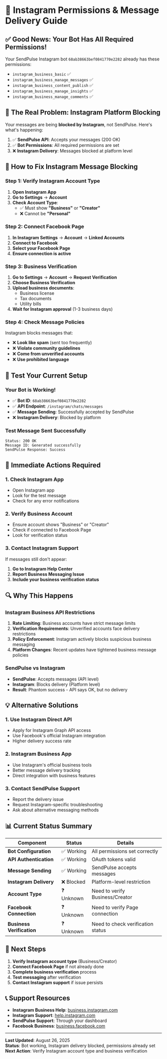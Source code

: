 # 🔐 Instagram Permissions & Message Delivery Guide

## ✅ **Good News: Your Bot Has All Required Permissions!**

Your SendPulse Instagram bot `68ab38663bef0841770e2282` already has these permissions:
- `instagram_business_basic` ✅
- `instagram_business_manage_messages` ✅ 
- `instagram_business_content_publish` ✅
- `instagram_business_manage_insights` ✅
- `instagram_business_manage_comments` ✅

## 🚨 **The Real Problem: Instagram Platform Blocking**

Your messages are being **blocked by Instagram**, not SendPulse. Here's what's happening:

1. ✅ **SendPulse API**: Accepts your messages (200 OK)
2. ✅ **Bot Permissions**: All required permissions are set
3. ❌ **Instagram Delivery**: Messages blocked at platform level

## 🔧 **How to Fix Instagram Message Blocking**

### **Step 1: Verify Instagram Account Type**

1. **Open Instagram App**
2. **Go to Settings** → **Account**
3. **Check Account Type**:
   - ✅ Must show **"Business"** or **"Creator"**
   - ❌ Cannot be **"Personal"**

### **Step 2: Connect Facebook Page**

1. **In Instagram Settings** → **Account** → **Linked Accounts**
2. **Connect to Facebook**
3. **Select your Facebook Page**
4. **Ensure connection is active**

### **Step 3: Business Verification**

1. **Go to Settings** → **Account** → **Request Verification**
2. **Choose Business Verification**
3. **Upload business documents**:
   - Business license
   - Tax documents
   - Utility bills
4. **Wait for Instagram approval** (1-3 business days)

### **Step 4: Check Message Policies**

Instagram blocks messages that:
- ❌ **Look like spam** (sent too frequently)
- ❌ **Violate community guidelines**
- ❌ **Come from unverified accounts**
- ❌ **Use prohibited language**

## 🧪 **Test Your Current Setup**

### **Your Bot is Working!**
- ✅ **Bot ID**: `68ab38663bef0841770e2282`
- ✅ **API Endpoint**: `/instagram/chats/messages`
- ✅ **Message Sending**: Successfully accepted by SendPulse
- ❌ **Instagram Delivery**: Blocked by platform

### **Test Message Sent Successfully**
```
Status: 200 OK
Message ID: Generated successfully
SendPulse Response: Success
```

## 📱 **Immediate Actions Required**

### **1. Check Instagram App**
- Open Instagram app
- Look for the test message
- Check for any error notifications

### **2. Verify Business Account**
- Ensure account shows "Business" or "Creator"
- Check if connected to Facebook Page
- Look for verification status

### **3. Contact Instagram Support**
If messages still don't appear:
1. **Go to Instagram Help Center**
2. **Report Business Messaging Issue**
3. **Include your business verification status**

## 🔍 **Why This Happens**

### **Instagram Business API Restrictions**
1. **Rate Limiting**: Business accounts have strict message limits
2. **Verification Requirements**: Unverified accounts face delivery restrictions
3. **Policy Enforcement**: Instagram actively blocks suspicious business messaging
4. **Platform Changes**: Recent updates have tightened business message policies

### **SendPulse vs Instagram**
- **SendPulse**: Accepts messages (API level)
- **Instagram**: Blocks delivery (Platform level)
- **Result**: Phantom success - API says OK, but no delivery

## 💡 **Alternative Solutions**

### **1. Use Instagram Direct API**
- Apply for Instagram Graph API access
- Use Facebook's official Instagram integration
- Higher delivery success rate

### **2. Instagram Business App**
- Use Instagram's official business tools
- Better message delivery tracking
- Direct integration with business features

### **3. Contact SendPulse Support**
- Report the delivery issue
- Request Instagram-specific troubleshooting
- Ask about alternative messaging methods

## 📊 **Current Status Summary**

| Component | Status | Details |
|-----------|--------|---------|
| **Bot Configuration** | ✅ Working | All permissions set correctly |
| **API Authentication** | ✅ Working | OAuth tokens valid |
| **Message Sending** | ✅ Working | SendPulse accepts messages |
| **Instagram Delivery** | ❌ Blocked | Platform-level restriction |
| **Account Type** | ❓ Unknown | Need to verify Business/Creator |
| **Facebook Connection** | ❓ Unknown | Need to verify Page connection |
| **Business Verification** | ❓ Unknown | Need to check verification status |

## 🚀 **Next Steps**

1. **Verify Instagram account type** (Business/Creator)
2. **Connect Facebook Page** if not already done
3. **Complete business verification** process
4. **Test messaging** after verification
5. **Contact Instagram support** if issue persists

## 📞 **Support Resources**

- **Instagram Business Help**: [business.instagram.com](https://business.instagram.com/)
- **Instagram Support**: [help.instagram.com](https://help.instagram.com/)
- **SendPulse Support**: Through your dashboard
- **Facebook Business**: [business.facebook.com](https://business.facebook.com/)

---

**Last Updated**: August 26, 2025  
**Status**: Bot working, Instagram delivery blocked, permissions already set  
**Next Action**: Verify Instagram account type and business verification

